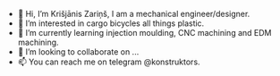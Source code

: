 - 👋 Hi, I’m Krišjānis Zariņš, I am a mechanical engineer/designer.
- 👀 I’m interested in cargo bicycles all things plastic.
- 🌱 I’m currently learning injection moulding, CNC machining and EDM machining.
- 💞️ I’m looking to collaborate on ...
- 📫 You can reach me on telegram @konstruktors.
